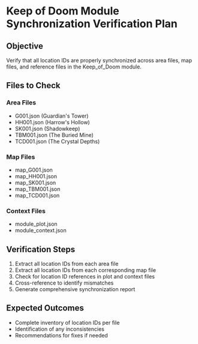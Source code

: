 # Keep of Doom Module Synchronization Verification Plan

## Objective
Verify that all location IDs are properly synchronized across area files, map files, and reference files in the Keep_of_Doom module.

## Files to Check
### Area Files
- G001.json (Guardian's Tower)
- HH001.json (Harrow's Hollow)
- SK001.json (Shadowkeep)
- TBM001.json (The Buried Mine)
- TCD001.json (The Crystal Depths)

### Map Files
- map_G001.json
- map_HH001.json
- map_SK001.json
- map_TBM001.json
- map_TCD001.json

### Context Files
- module_plot.json
- module_context.json

## Verification Steps
1. Extract all location IDs from each area file
2. Extract all location IDs from each corresponding map file
3. Check for location ID references in plot and context files
4. Cross-reference to identify mismatches
5. Generate comprehensive synchronization report

## Expected Outcomes
- Complete inventory of location IDs per file
- Identification of any inconsistencies
- Recommendations for fixes if needed